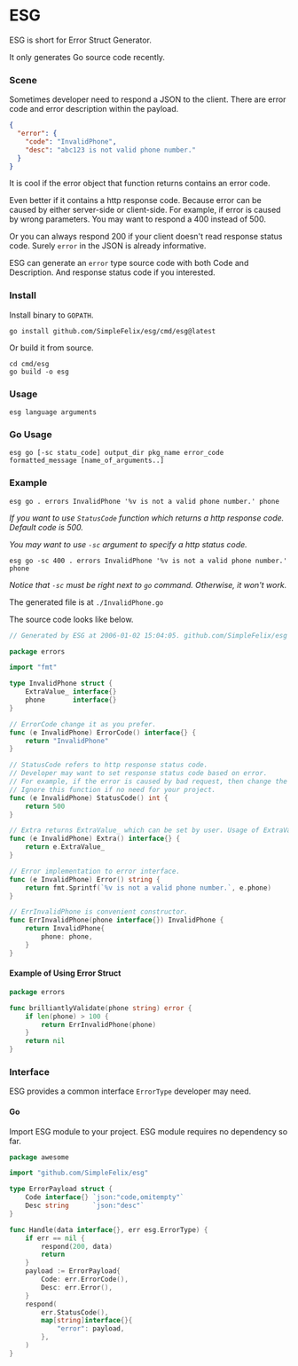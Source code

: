 # ESG

ESG is short for Error Struct Generator.

It only generates Go source code recently.

### Scene

Sometimes developer need to respond a JSON to the client. There are error code and error description within the payload.

```json
{
  "error": {
    "code": "InvalidPhone",
    "desc": "abc123 is not valid phone number."
  }
}
```

It is cool if the error object that function returns contains an error code.

Even better if it contains a http response code. Because error can be caused by either server-side or client-side. For
example, if error is caused by wrong parameters. You may want to respond a 400 instead of 500.

Or you can always respond 200 if your client doesn't read response status code. Surely `error` in the JSON is already
informative.

ESG can generate an `error` type source code with both Code and Description. And response status code if you interested.

### Install

Install binary to `GOPATH`.

```
go install github.com/SimpleFelix/esg/cmd/esg@latest
```

Or build it from source.

```
cd cmd/esg
go build -o esg
```

### Usage

`esg language arguments`

### Go Usage

`esg go [-sc statu_code] output_dir pkg_name error_code formatted_message [name_of_arguments..]`

### Example

`esg go . errors InvalidPhone '%v is not a valid phone number.' phone`

*If you want to use `StatusCode` function which returns a http response code. Default code is 500.*

*You may want to use `-sc` argument to specify a http status code.*

`esg go -sc 400 . errors InvalidPhone '%v is not a valid phone number.' phone`

*Notice that `-sc` must be right next to `go` command. Otherwise, it won't work.*

The generated file is at `./InvalidPhone.go`

The source code looks like below.

```go
// Generated by ESG at 2006-01-02 15:04:05. github.com/SimpleFelix/esg

package errors

import "fmt"

type InvalidPhone struct {
	ExtraValue_ interface{}
	phone       interface{}
}

// ErrorCode change it as you prefer.
func (e InvalidPhone) ErrorCode() interface{} {
	return "InvalidPhone"
}

// StatusCode refers to http response status code.
// Developer may want to set response status code based on error.
// For example, if the error is caused by bad request, then change the return value to 400.
// Ignore this function if no need for your project.
func (e InvalidPhone) StatusCode() int {
	return 500
}

// Extra returns ExtraValue_ which can be set by user. Usage of ExtraValue_ is determined by user.
func (e InvalidPhone) Extra() interface{} {
	return e.ExtraValue_
}

// Error implementation to error interface.
func (e InvalidPhone) Error() string {
	return fmt.Sprintf(`%v is not a valid phone number.`, e.phone)
}

// ErrInvalidPhone is convenient constructor.
func ErrInvalidPhone(phone interface{}) InvalidPhone {
	return InvalidPhone{
		phone: phone,
	}
}
```

#### Example of Using Error Struct

```go
package errors

func brilliantlyValidate(phone string) error {
	if len(phone) > 100 {
		return ErrInvalidPhone(phone)
	}
	return nil
}
```

### Interface

ESG provides a common interface `ErrorType` developer may need.

#### Go

Import ESG module to your project. ESG module requires no dependency so far.

```go
package awesome

import "github.com/SimpleFelix/esg"

type ErrorPayload struct {
	Code interface{} `json:"code,omitempty"`
	Desc string      `json:"desc"`
}

func Handle(data interface{}, err esg.ErrorType) {
	if err == nil {
		respond(200, data)
		return
	}
	payload := ErrorPayload{
		Code: err.ErrorCode(),
		Desc: err.Error(),
	}
	respond(
		err.StatusCode(),
		map[string]interface{}{
			"error": payload,
		},
	)
}
```

